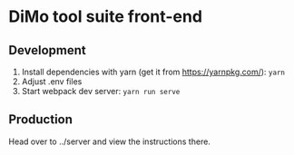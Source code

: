 # DiMo tool suite front-end

## Development

1. Install dependencies with yarn (get it from https://yarnpkg.com/): `yarn`
2. Adjust .env files
3. Start webpack dev server: `yarn run serve`

## Production

Head over to ../server and view the instructions there.
